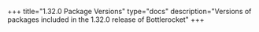 +++
title="1.32.0 Package Versions"
type="docs"
description="Versions of packages included in the 1.32.0 release of Bottlerocket"
+++

